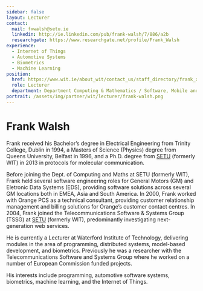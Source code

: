 ```yaml
---
sidebar: false
layout: Lecturer
contact:
  mail: fxwalsh@setu.ie
  linkedin: http://ie.linkedin.com/pub/frank-walsh/7/886/a2b
  researchgate: https://www.researchgate.net/profile/Frank_Walsh
experience:
  - Internet of Things
  - Automotive Systems
  - Biometrics
  - Machine Learning
position:
  href: https://www.wit.ie/about_wit/contact_us/staff_directory/frank_x_walsh
  role: Lecturer
  department: Department Computing & Mathematics / Software, Mobile and Web Development / Automotive, Automation & Internet of Things
portrait: /assets/img/partner/wit/lecturer/frank-walsh.png
---
```


# Frank Walsh

Frank received his Bachelor’s degree in Electrical Engineering from Trinity College, Dublin in 1994, a Masters of Science (Physics) degree from Queens University, Belfast in 1996, and a Ph.D. degree from [SETU](/studyathome/partner/wit/) (formerly WIT) in 2013 in protocols for molecular communication.

<!-- more -->

Before joining the Dept. of Computing and Maths at SETU (formerly WIT), Frank held several software engineering roles for General Motors (GM) and Eletronic Data Systems (EDS), providing software solutions across several GM locations both in EMEA, Asia and South America.
In 2000, Frank worked with Orange PCS as a technical consultant, providing customer relationship management and billing solutions for Orange’s customer contact centres.
In 2004, Frank joined the Telecommunications Software & Systems Group (TSSG) at [SETU](/studyathome/partner/wit/) (formerly WIT), predominantly investigating next-generation web services.

He is currently a Lecturer at Waterford Institute of Technology, delivering modules in the area of programming, distributed systems, model-based development, and biometrics.
Previously he was a researcher with the Telecommunications Software and Systems Group where he worked on a number of European Commission funded projects.

His interests include programming, automotive software systems, biometrics, machine learning, and the Internet of Things.
